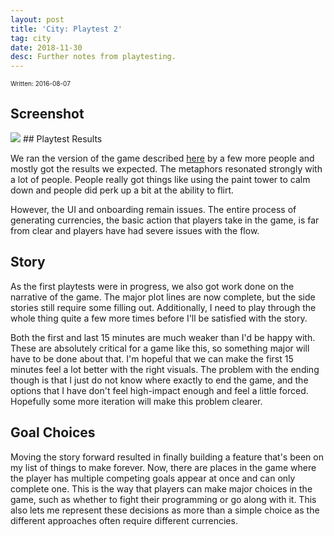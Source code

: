 ```yaml
---
layout: post
title: 'City: Playtest 2'
tag: city
date: 2018-11-30
desc: Further notes from playtesting.
---
```


<p style="font-size:10px">Written: 2016-08-07

## Screenshot
<img src="/blogImages/SS_2016-08-07_01.png" />
## Playtest Results

We ran the version of the game described [here](/blog/city/playtest1) by a few more people and mostly got the results we expected. The metaphors resonated strongly with a lot of people. People really got things like using the paint tower to calm down and people did perk up a bit at the ability to flirt.


However, the UI and onboarding remain issues. The entire process of generating currencies, the basic action that players take in the game, is far from clear and players have had severe issues with the flow.

## Story

As the first playtests were in progress, we also got work done on the narrative of the game. The major plot lines are now complete, but the side stories still require some filling out. Additionally, I need to play through the whole thing quite a few more times before I'll be satisfied with the story.


Both the first and last 15 minutes are much weaker than I'd be happy with. These are absolutely critical for a game like this, so something major will have to be done about that. I'm hopeful that we can make the first 15 minutes feel a lot better with the right visuals. The problem with the ending though is that I just do not know where exactly to end the game, and the options that I have don't feel high-impact enough and feel a little forced. Hopefully some more iteration will make this problem clearer.

## Goal Choices

Moving the story forward resulted in finally building a feature that's been on my list of things to make forever. Now, there are places in the game where the player has multiple competing goals appear at once and can only complete one. This is the way that players can make major choices in the game, such as whether to fight their programming or go along with it. This also lets me represent these decisions as more than a simple choice as the different approaches often require different currencies.

